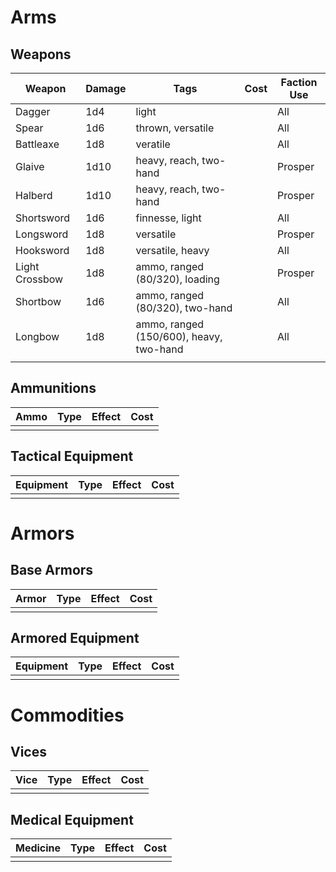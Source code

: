 # Arms
## Weapons
| Weapon         | Damage | Tags                                    | Cost | Faction Use |
| -------------- | ------ | --------------------------------------- | ---- | ----------- |
| Dagger         | 1d4    | light                                   |      | All         |
| Spear          | 1d6    | thrown, versatile                       |      | All         |
| Battleaxe      | 1d8    | veratile                                |      | All         |
| Glaive         | 1d10   | heavy, reach, two-hand                  |      | Prosper     |
| Halberd        | 1d10   | heavy, reach, two-hand                  |      | Prosper     |
| Shortsword     | 1d6    | finnesse, light                         |      | All         |
| Longsword      | 1d8    | versatile                               |      | Prosper     |
| Hooksword      | 1d8    | versatile, heavy                        |      | All         |
| Light Crossbow | 1d8    | ammo, ranged (80/320), loading          |      | Prosper     |
| Shortbow       | 1d6    | ammo, ranged (80/320), two-hand         |      | All         |
| Longbow        | 1d8    | ammo, ranged (150/600), heavy, two-hand |      | All         |
|                |        |                                         |      |             |

## Ammunitions
| Ammo | Type | Effect | Cost |
| ---- | ---- | ------ | ---- |
|      |      |        |      |

## Tactical Equipment
| Equipment | Type | Effect | Cost |
| --------- | ---- | ------ | ---- |
|           |      |        |      |

# Armors
## Base Armors
| Armor | Type | Effect | Cost |
| ----- | ---- | ------ | ---- |
|       |      |        |      |

## Armored Equipment
| Equipment | Type | Effect | Cost |
| --------- | ---- | ------ | ---- |
|           |      |        |      |

# Commodities
## Vices
| Vice | Type | Effect | Cost |
| ---- | ---- | ------ | ---- |
|      |      |        |      |

## Medical Equipment
| Medicine | Type | Effect | Cost |
| -------- | ---- | ------ | ---- |
|          |      |        |      |